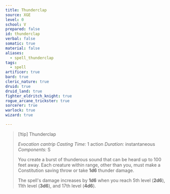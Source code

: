 ```yaml
---
title: Thunderclap
source: XGE
level: 0
school: V
prepared: false
id: thunderclap
verbal: false
somatic: true
material: false
aliases:
  - spell_thunderclap
tags:
  - spell
artificer: true
bard: true
cleric_nature: true
druid: true
druid_land: true
fighter_eldritch_knight: true
rogue_arcane_trickster: true
sorcerer: true
warlock: true
wizard: true

---
```

>[!tip] Thunderclap
>
> *Evocation cantrip*
> *Casting Time:* 1 action
> *Duration:* instantaneous
> *Components:* S
>
>You create a burst of thunderous sound that can be heard up to 100 feet away. Each creature within range, other than you, must make a Constitution saving throw or take **1d6** thunder damage.
>
>The spell's damage increases by **1d6** when you reach 5th level (**2d6**), 11th level (**3d6**), and 17th level (**4d6**).
>

